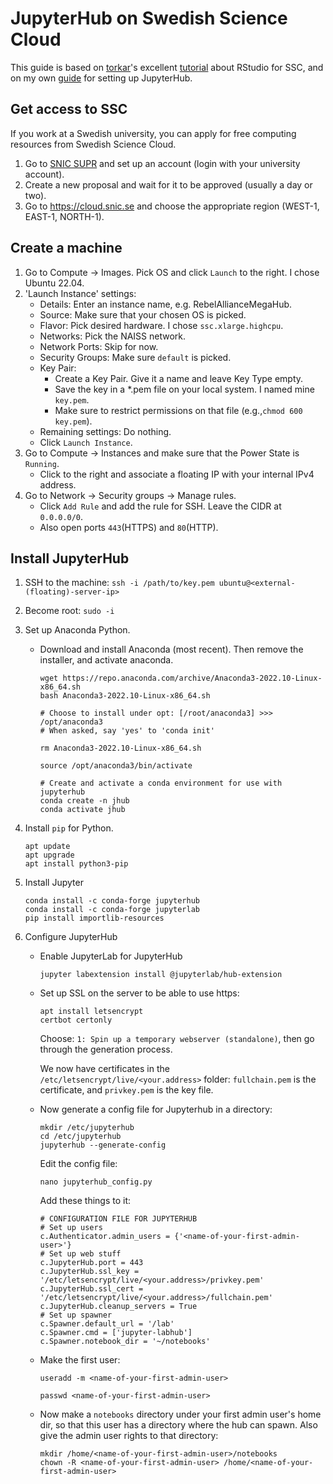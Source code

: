 # JupyterHub on Swedish Science Cloud

This guide is based on [torkar](https://github.com/torkar)'s excellent [tutorial](https://torkar.github.io/comp.html) about RStudio for SSC, and on my own [guide](https://github.com/simonlindgren/jupyterhub-setup) for setting up JupyterHub.

## Get access to SSC

If you work at a Swedish university, you can apply for free computing resources from Swedish Science Cloud.

1.  Go to [SNIC SUPR](https://supr.snic.se/) and set up an account (login with your university account).
2.  Create a new proposal and wait for it to be approved (usually a day or two).
3.  Go to https://cloud.snic.se and choose the appropriate region (WEST-1, EAST-1, NORTH-1).

## Create a machine

1. Go to Compute → Images. Pick OS and click `Launch` to the right. I chose Ubuntu 22.04.
2. 'Launch Instance' settings:
    - Details: Enter an instance name, e.g. RebelAllianceMegaHub.
    - Source: Make sure that your chosen OS is picked.
    - Flavor: Pick desired hardware. I chose `ssc.xlarge.highcpu`.
    - Networks: Pick the NAISS network.
    - Network Ports: Skip for now.
    - Security Groups: Make sure `default` is picked.
    - Key Pair:
        - Create a Key Pair. Give it a name and leave Key Type empty.
        - Save the key in a *.pem file on your local system. I named mine `key.pem`.
        - Make sure to restrict permissions on that file (e.g.,`chmod 600 key.pem`).
    - Remaining settings: Do nothing.
    - Click `Launch Instance`.
  3. Go to Compute → Instances and make sure that the Power State is `Running`.
        - Click to the right and associate a floating IP with your internal IPv4 address.
  5. Go to Network → Security groups → Manage rules.
        - Click `Add Rule` and add the rule for SSH. Leave the CIDR at `0.0.0.0/0`.
        - Also open ports `443`(HTTPS) and `80`(HTTP).

## Install JupyterHub 
1. SSH to the machine: `ssh -i /path/to/key.pem ubuntu@<external-(floating)-server-ip>`
2. Become root: `sudo -i`
3. Set up Anaconda Python.
    - Download and install Anaconda (most recent). Then remove the installer, and activate anaconda.

        ```
        wget https://repo.anaconda.com/archive/Anaconda3-2022.10-Linux-x86_64.sh
        bash Anaconda3-2022.10-Linux-x86_64.sh

        # Choose to install under opt: [/root/anaconda3] >>> /opt/anaconda3
        # When asked, say 'yes' to 'conda init'

        rm Anaconda3-2022.10-Linux-x86_64.sh

        source /opt/anaconda3/bin/activate
        
        # Create and activate a conda environment for use with jupyterhub
        conda create -n jhub
        conda activate jhub
        ```
3. Install `pip` for Python.
    ```
    apt update
    apt upgrade
    apt install python3-pip
    ```
4. Install Jupyter
    ```
    conda install -c conda-forge jupyterhub
    conda install -c conda-forge jupyterlab
    pip install importlib-resources
    ```

5. Configure JupyterHub
    - Enable JupyterLab for JupyterHub

        ```
        jupyter labextension install @jupyterlab/hub-extension
        ```
        
    - Set up SSL on the server to be able to use https:
        ```
        apt install letsencrypt
        certbot certonly
        ```

        Choose: `1: Spin up a temporary webserver (standalone)`, then go through the generation process.

        We now have certificates in the `/etc/letsencrypt/live/<your.address>` folder: `fullchain.pem` is the certificate, and `privkey.pem` is the key file.
          
     - Now generate a config file for Jupyterhub in a directory:

        ```
        mkdir /etc/jupyterhub
        cd /etc/jupyterhub
        jupyterhub --generate-config
        ```       
        Edit the config file:
        ```
        nano jupyterhub_config.py
        ```
        Add these things to it: 

        ```
        # CONFIGURATION FILE FOR JUPYTERHUB
        # Set up users
        c.Authenticator.admin_users = {'<name-of-your-first-admin-user>'}
        # Set up web stuff
        c.JupyterHub.port = 443
        c.JupyterHub.ssl_key = '/etc/letsencrypt/live/<your.address>/privkey.pem'
        c.JupyterHub.ssl_cert = '/etc/letsencrypt/live/<your.address>/fullchain.pem'
        c.JupyterHub.cleanup_servers = True
        # Set up spawner
        c.Spawner.default_url = '/lab'
        c.Spawner.cmd = ['jupyter-labhub']
        c.Spawner.notebook_dir = '~/notebooks'
        ```

    - Make the first user:
    
        `useradd -m <name-of-your-first-admin-user>`

        `passwd <name-of-your-first-admin-user>`

    - Now make a `notebooks` directory under your first admin user's home dir, so that this user has a directory where the hub can spawn. Also give the admin user rights to that directory:

        ```
        mkdir /home/<name-of-your-first-admin-user>/notebooks
        chown -R <name-of-your-first-admin-user> /home/<name-of-your-first-admin-user>
        ```

